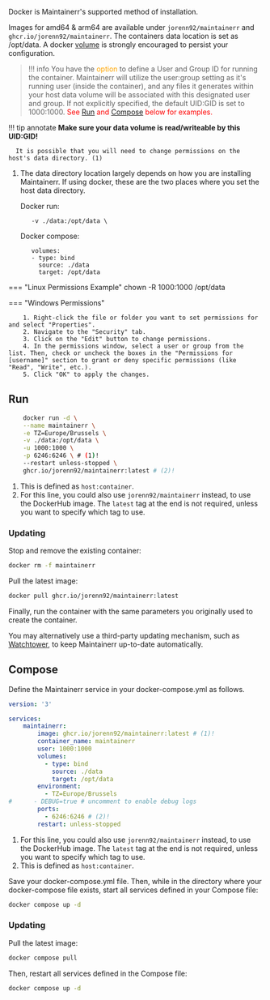 Docker is Maintainerr's supported method of installation.

Images for amd64 & arm64 are available under `jorenn92/maintainerr` and `ghcr.io/jorenn92/maintainerr`.
The containers data location is set as /opt/data. A docker [volume][tooltip] is strongly encouraged to persist your configuration.

[tooltip]: https://docs.docker.com/storage/volumes/#start-a-container-with-a-volume "Click here to be taken to the Docker documentation page on volumes."


> !!! info
    You have the <font color="orange"> option </font> to define a User and Group ID for running the container. Maintainerr will utilize the user:group setting as it's running user (inside the container), and any files it generates within your host data volume will be associated with this designated user and group. If not explicitly specified, the default UID:GID is set to 1000:1000.
    <font color="red">See [Run](#run) and [Compose](#compose) below for examples.</font>

!!! tip annotate
      **Make sure your data volume is read/writeable by this UID:GID!**

      It is possible that you will need to change permissions on the host's data directory. (1)

1. The data directory location largely depends on how you are installing Maintainerr. If using docker, these are the two places where you set the host data directory.

    Docker run:

          -v ./data:/opt/data \ 

    Docker compose: 

          volumes:
          - type: bind
            source: ./data
            target: /opt/data

=== "Linux Permissions Example"
          chown -R 1000:1000 /opt/data

=== "Windows Permissions"
	
		1. Right-click the file or folder you want to set permissions for and select "Properties".
		2. Navigate to the "Security" tab.
		3. Click on the "Edit" button to change permissions.
		4. In the permissions window, select a user or group from the list. Then, check or uncheck the boxes in the "Permissions for [username]" section to grant or deny specific permissions (like "Read", "Write", etc.).
		5. Click "OK" to apply the changes.


## Run
``` {.bash .annotate}
    docker run -d \
    --name maintainerr \
    -e TZ=Europe/Brussels \
    -v ./data:/opt/data \
    -u 1000:1000 \
    -p 6246:6246 \ # (1)!
    --restart unless-stopped \
    ghcr.io/jorenn92/maintainerr:latest # (2)!
```

1. This is defined as `host:container`.
2. For this line, you could also use `jorenn92/maintainerr` instead, to use the DockerHub image. The `latest` tag at the end is not required, unless you want to specify which tag to use.

### Updating

Stop and remove the existing container:

```bash
docker rm -f maintainerr
```

Pull the latest image:

```bash
docker pull ghcr.io/jorenn92/maintainerr:latest
```

Finally, run the container with the same parameters you originally used to create the container.

You may alternatively use a third-party updating mechanism, such as [Watchtower](https://github.com/containrrr/watchtower), to keep Maintainerr up-to-date automatically.

## Compose

Define the Maintainerr service in your docker-compose.yml as follows.

``` {.yaml .annotate}
version: '3'

services:
    maintainerr:
        image: ghcr.io/jorenn92/maintainerr:latest # (1)!
        container_name: maintainerr
        user: 1000:1000
        volumes:
          - type: bind
            source: ./data
            target: /opt/data
        environment:
          - TZ=Europe/Brussels
#      - DEBUG=true # uncomment to enable debug logs
        ports:
          - 6246:6246 # (2)!
        restart: unless-stopped
```

1. For this line, you could also use `jorenn92/maintainerr` instead, to use the DockerHub image. The `latest` tag at the end is not required, unless you want to specify which tag to use.
2. This is defined as `host:container`.

Save your docker-compose.yml file.
Then, while in the directory where your docker-compose file exists, start all services defined in your Compose file:

```bash
docker compose up -d
```

### Updating

Pull the latest image:

```bash
docker compose pull
```

Then, restart all services defined in the Compose file:

```bash
docker compose up -d
```
